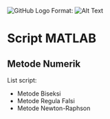 ![GitHub Logo](/images/logo.png)
Format: ![Alt Text](url)

# Script MATLAB
## Metode Numerik

List script:
* Metode Biseksi
* Metode Regula Falsi
* Metode Newton-Raphson